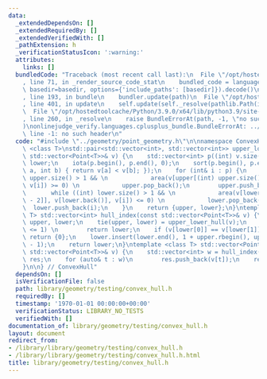 ```yaml
---
data:
  _extendedDependsOn: []
  _extendedRequiredBy: []
  _extendedVerifiedWith: []
  _pathExtension: h
  _verificationStatusIcon: ':warning:'
  attributes:
    links: []
  bundledCode: "Traceback (most recent call last):\n  File \"/opt/hostedtoolcache/Python/3.9.0/x64/lib/python3.9/site-packages/onlinejudge_verify/documentation/build.py\"\
    , line 71, in _render_source_code_stat\n    bundled_code = language.bundle(stat.path,\
    \ basedir=basedir, options={'include_paths': [basedir]}).decode()\n  File \"/opt/hostedtoolcache/Python/3.9.0/x64/lib/python3.9/site-packages/onlinejudge_verify/languages/cplusplus.py\"\
    , line 193, in bundle\n    bundler.update(path)\n  File \"/opt/hostedtoolcache/Python/3.9.0/x64/lib/python3.9/site-packages/onlinejudge_verify/languages/cplusplus_bundle.py\"\
    , line 401, in update\n    self.update(self._resolve(pathlib.Path(included), included_from=path))\n\
    \  File \"/opt/hostedtoolcache/Python/3.9.0/x64/lib/python3.9/site-packages/onlinejudge_verify/languages/cplusplus_bundle.py\"\
    , line 260, in _resolve\n    raise BundleErrorAt(path, -1, \"no such header\"\
    )\nonlinejudge_verify.languages.cplusplus_bundle.BundleErrorAt: ../geometry/point_geometry.h:\
    \ line -1: no such header\n"
  code: "#include \"../geometry/point_geometry.h\"\n\nnamespace ConvexHull {\n\ntemplate\
    \ <class T>\nstd::pair<std::vector<int>, std::vector<int>> upper_lower_hull(const\
    \ std::vector<Point<T>>& v) {\n    std::vector<int> p((int) v.size()), upper,\
    \ lower;\n    iota(p.begin(), p.end(), 0);\n    sort(p.begin(), p.end(), [&v](int\
    \ a, int b) { return v[a] < v[b]; });\n    for (int& i : p) {\n        while ((int)\
    \ upper.size() > 1 && \n            area(v[upper[(int) upper.size() - 2]], v[upper.back()],\
    \ v[i]) >= 0) \n            upper.pop_back();\n        upper.push_back(i);\n \
    \       while ((int) lower.size() > 1 && \n            area(v[lower[(int) lower.size()\
    \ - 2]], v[lower.back()], v[i]) <= 0) \n            lower.pop_back();\n      \
    \  lower.push_back(i);\n    }\n    return {upper, lower};\n}\ntemplate <class\
    \ T> std::vector<int> hull_index(const std::vector<Point<T>>& v) {\n    std::vector<int>\
    \ upper, lower;\n    tie(upper, lower) = upper_lower_hull(v);\n    if ((int) lower.size()\
    \ <= 1) \n        return lower;\n    if (v[lower[0]] == v[lower[1]])\n       \
    \ return {0};\n    lower.insert(lower.end(), 1 + upper.rbegin(), upper.rend()\
    \ - 1);\n    return lower;\n}\ntemplate <class T> std::vector<Point<T>> convex_hull(const\
    \ std::vector<Point<T>>& v) {\n    std::vector<int> w = hull_index(v);\n    std::vector<Point<T>>\
    \ res;\n    for (auto& t : w)\n        res.push_back(v[t]);\n    return res;\n\
    }\n\n} // ConvexHull"
  dependsOn: []
  isVerificationFile: false
  path: library/geometry/testing/convex_hull.h
  requiredBy: []
  timestamp: '1970-01-01 00:00:00+00:00'
  verificationStatus: LIBRARY_NO_TESTS
  verifiedWith: []
documentation_of: library/geometry/testing/convex_hull.h
layout: document
redirect_from:
- /library/library/geometry/testing/convex_hull.h
- /library/library/geometry/testing/convex_hull.h.html
title: library/geometry/testing/convex_hull.h
---
```

